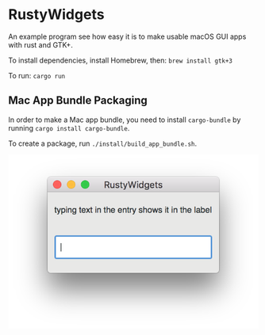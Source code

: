 # RustyWidgets

An example program see how easy it is to make usable macOS GUI apps with rust
and GTK+.

To install dependencies, install Homebrew, then: `brew install gtk+3`

To run: `cargo run`

## Mac App Bundle Packaging

In order to make a Mac app bundle, you need to install `cargo-bundle` by running
`cargo install cargo-bundle`.

To create a package, run `./install/build_app_bundle.sh`.

![Screenshot](./install/screenshot.png)
